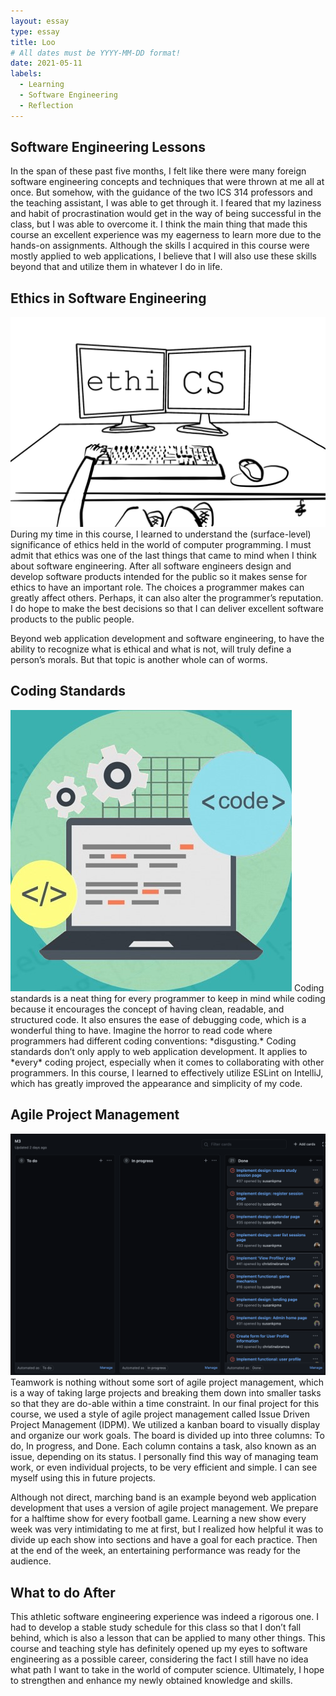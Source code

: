 ```yaml
---
layout: essay
type: essay
title: Loo
# All dates must be YYYY-MM-DD format!
date: 2021-05-11
labels:
  - Learning
  - Software Engineering
  - Reflection
---
```


## Software Engineering Lessons

In the span of these past five months, I felt like there were many foreign software engineering concepts and techniques that were thrown at me all at once. But somehow, with the guidance of the two ICS 314 professors and the teaching assistant, I was able to get through it. I feared that my laziness and habit of procrastination would get in the way of being successful in the class, but I was able to overcome it. I think the main thing that made this course an excellent experience was my eagerness to learn more due to the hands-on assignments. Although the skills I acquired in this course were mostly applied to web applications, I believe that I will also use these skills beyond that and utilize them in whatever I do in life.

## Ethics in Software Engineering
<img class="ui small left floated image" src="../images/ethics.jpeg">
During my time in this course, I learned to understand the (surface-level) significance of ethics held in the world of computer programming. I must admit that ethics was one of the last things that came to mind when I think about software engineering. After all software engineers design and develop software products intended for the public so it makes sense for ethics to have an important role. The choices a programmer makes can greatly affect others. Perhaps, it can also alter the programmer’s reputation. I do hope to make the best decisions so that I can deliver excellent software products to the public people. 

Beyond web application development and software engineering, to have the ability to recognize what is ethical and what is not, will truly define a person’s morals. But that topic is another whole can of worms.

## Coding Standards
<img class="ui medium right floated image" src="../images/codingstands.jpg">
Coding standards is a neat thing for every programmer to keep in mind while coding because it encourages the concept of having clean, readable, and structured code. It also ensures the ease of debugging code, which is a wonderful thing to have. Imagine the horror to read code where programmers had different coding conventions: *disgusting.* Coding standards don’t only apply to web application development. It applies to *every* coding project, especially when it comes to collaborating with other programmers. In this course, I learned to effectively utilize ESLint on IntelliJ, which has greatly improved the appearance and simplicity of my code.

## Agile Project Management
<img class="ui medium left floated image" src="../images/idpm.png">
Teamwork is nothing without some sort of agile project management, which is a way of taking large projects and breaking them down into smaller tasks so that they are do-able within a time constraint. In our final project for this course, we used a style of agile project management called Issue Driven Project Management (IDPM). We utilized a kanban board to visually display and organize our work goals. The board is divided up into three columns: To do, In progress, and Done. Each column contains a task, also known as an issue, depending on its status. I personally find this way of managing team work, or even individual projects, to be very efficient and simple. I can see myself using this in future projects.

Although not direct, marching band is an example beyond web application development that uses a version of agile project management. We prepare for a halftime show for every football game. Learning a new show every week was very intimidating to me at first, but I realized how helpful it was to divide up each show into sections and have a goal for each practice. Then at the end of the week, an entertaining performance was ready for the audience.

## What to do After

This athletic software engineering experience was indeed a rigorous one. I had to develop a stable study schedule for this class so that I don’t fall behind, which is also a lesson that can be applied to many other things. This course and teaching style has definitely opened up my eyes to software engineering as a possible career, considering the fact I still have no idea what path I want to take in the world of computer science. Ultimately, I hope to strengthen and enhance my newly obtained knowledge and skills.

